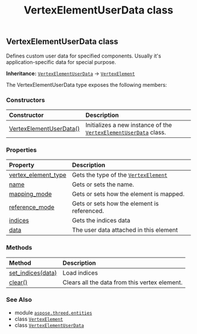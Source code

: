 ﻿---
title: VertexElementUserData class
second_title: Aspose.3D for Python via .NET API References
description: 
type: docs
weight: 530
url: /python-net/aspose.threed.entities/vertexelementuserdata/
is_root: false
---

## VertexElementUserData class

Defines custom user data for specified components.
Usually it's application-specific data for special purpose.



**Inheritance:** [`VertexElementUserData`](/3d/python-net/aspose.threed.entities/vertexelementuserdata) → 
[`VertexElement`](/3d/python-net/aspose.threed.entities/vertexelement)



The VertexElementUserData type exposes the following members:

### Constructors
| Constructor | Description |
| :- | :- |
| [VertexElementUserData()](/3d/python-net/aspose.threed.entities/vertexelementuserdata/__init__/#) | Initializes a new instance of the [`VertexElementUserData`](/3d/python-net/aspose.threed.entities/vertexelementuserdata) class. |


### Properties
| Property | Description |
| :- | :- |
| [vertex_element_type](/3d/python-net/aspose.threed.entities/vertexelementuserdata/vertex_element_type) | Gets the type of the [`VertexElement`](/3d/python-net/aspose.threed.entities/vertexelement) |
| [name](/3d/python-net/aspose.threed.entities/vertexelementuserdata/name) | Gets or sets the name. |
| [mapping_mode](/3d/python-net/aspose.threed.entities/vertexelementuserdata/mapping_mode) | Gets or sets how the element is mapped. |
| [reference_mode](/3d/python-net/aspose.threed.entities/vertexelementuserdata/reference_mode) | Gets or sets how the element is referenced. |
| [indices](/3d/python-net/aspose.threed.entities/vertexelementuserdata/indices) | Gets the indices data |
| [data](/3d/python-net/aspose.threed.entities/vertexelementuserdata/data) | The user data attached in this element |


### Methods
| Method | Description |
| :- | :- |
| [set_indices(data)](/3d/python-net/aspose.threed.entities/vertexelementuserdata/set_indices/#list) | Load indices |
| [clear()](/3d/python-net/aspose.threed.entities/vertexelementuserdata/clear/#) | Clears all the data from this vertex element. |



### See Also
* module [`aspose.threed.entities`](..)
* class [`VertexElement`](/3d/python-net/aspose.threed.entities/vertexelement)
* class [`VertexElementUserData`](/3d/python-net/aspose.threed.entities/vertexelementuserdata)
